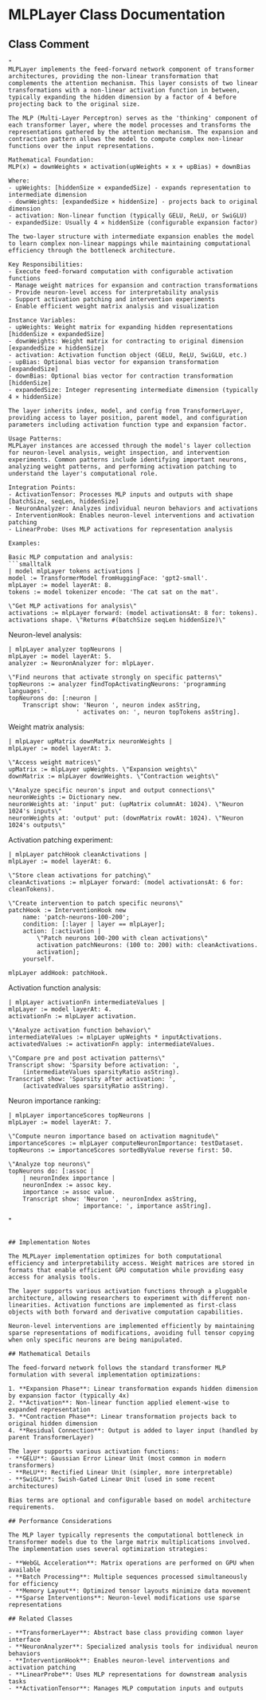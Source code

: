 # MLPLayer Class Documentation

## Class Comment

```smalltalk
"
MLPLayer implements the feed-forward network component of transformer architectures, providing the non-linear transformation that complements the attention mechanism. This layer consists of two linear transformations with a non-linear activation function in between, typically expanding the hidden dimension by a factor of 4 before projecting back to the original size.

The MLP (Multi-Layer Perceptron) serves as the 'thinking' component of each transformer layer, where the model processes and transforms the representations gathered by the attention mechanism. The expansion and contraction pattern allows the model to compute complex non-linear functions over the input representations.

Mathematical Foundation:
MLP(x) = downWeights × activation(upWeights × x + upBias) + downBias

Where:
- upWeights: [hiddenSize × expandedSize] - expands representation to intermediate dimension
- downWeights: [expandedSize × hiddenSize] - projects back to original dimension  
- activation: Non-linear function (typically GELU, ReLU, or SwiGLU)
- expandedSize: Usually 4 × hiddenSize (configurable expansion factor)

The two-layer structure with intermediate expansion enables the model to learn complex non-linear mappings while maintaining computational efficiency through the bottleneck architecture.

Key Responsibilities:
- Execute feed-forward computation with configurable activation functions
- Manage weight matrices for expansion and contraction transformations
- Provide neuron-level access for interpretability analysis
- Support activation patching and intervention experiments
- Enable efficient weight matrix analysis and visualization

Instance Variables:
- upWeights: Weight matrix for expanding hidden representations [hiddenSize × expandedSize]
- downWeights: Weight matrix for contracting to original dimension [expandedSize × hiddenSize]
- activation: Activation function object (GELU, ReLU, SwiGLU, etc.)
- upBias: Optional bias vector for expansion transformation [expandedSize]
- downBias: Optional bias vector for contraction transformation [hiddenSize]
- expandedSize: Integer representing intermediate dimension (typically 4 × hiddenSize)

The layer inherits index, model, and config from TransformerLayer, providing access to layer position, parent model, and configuration parameters including activation function type and expansion factor.

Usage Patterns:
MLPLayer instances are accessed through the model's layer collection for neuron-level analysis, weight inspection, and intervention experiments. Common patterns include identifying important neurons, analyzing weight patterns, and performing activation patching to understand the layer's computational role.

Integration Points:
- ActivationTensor: Processes MLP inputs and outputs with shape [batchSize, seqLen, hiddenSize]
- NeuronAnalyzer: Analyzes individual neuron behaviors and activations
- InterventionHook: Enables neuron-level interventions and activation patching
- LinearProbe: Uses MLP activations for representation analysis

Examples:

Basic MLP computation and analysis:
```smalltalk
| model mlpLayer tokens activations |
model := TransformerModel fromHuggingFace: 'gpt2-small'.
mlpLayer := model layerAt: 8.
tokens := model tokenizer encode: 'The cat sat on the mat'.

\"Get MLP activations for analysis\"
activations := mlpLayer forward: (model activationsAt: 8 for: tokens).
activations shape. \"Returns #(batchSize seqLen hiddenSize)\"
```

Neuron-level analysis:
```smalltalk
| mlpLayer analyzer topNeurons |
mlpLayer := model layerAt: 5.
analyzer := NeuronAnalyzer for: mlpLayer.

\"Find neurons that activate strongly on specific patterns\"
topNeurons := analyzer findTopActivatingNeurons: 'programming languages'.
topNeurons do: [:neuron |
    Transcript show: 'Neuron ', neuron index asString, 
                   ' activates on: ', neuron topTokens asString].
```

Weight matrix analysis:
```smalltalk
| mlpLayer upMatrix downMatrix neuronWeights |
mlpLayer := model layerAt: 3.

\"Access weight matrices\"
upMatrix := mlpLayer upWeights. \"Expansion weights\"
downMatrix := mlpLayer downWeights. \"Contraction weights\"

\"Analyze specific neuron's input and output connections\"
neuronWeights := Dictionary new.
neuronWeights at: 'input' put: (upMatrix columnAt: 1024). \"Neuron 1024's inputs\"
neuronWeights at: 'output' put: (downMatrix rowAt: 1024). \"Neuron 1024's outputs\"
```

Activation patching experiment:
```smallttml
| mlpLayer patchHook cleanActivations |
mlpLayer := model layerAt: 6.

\"Store clean activations for patching\"
cleanActivations := mlpLayer forward: (model activationsAt: 6 for: cleanTokens).

\"Create intervention to patch specific neurons\"
patchHook := InterventionHook new
    name: 'patch-neurons-100-200';
    condition: [:layer | layer == mlpLayer];
    action: [:activation |
        \"Patch neurons 100-200 with clean activations\"
        activation patchNeurons: (100 to: 200) with: cleanActivations.
        activation];
    yourself.
        
mlpLayer addHook: patchHook.
```

Activation function analysis:
```smallttml
| mlpLayer activationFn intermediateValues |
mlpLayer := model layerAt: 4.
activationFn := mlpLayer activation.

\"Analyze activation function behavior\"
intermediateValues := mlpLayer upWeights * inputActivations.
activatedValues := activationFn apply: intermediateValues.

\"Compare pre and post activation patterns\"
Transcript show: 'Sparsity before activation: ', 
    (intermediateValues sparsityRatio asString).
Transcript show: 'Sparsity after activation: ', 
    (activatedValues sparsityRatio asString).
```

Neuron importance ranking:
```smalltalk
| mlpLayer importanceScores topNeurons |
mlpLayer := model layerAt: 7.

\"Compute neuron importance based on activation magnitude\"
importanceScores := mlpLayer computeNeuronImportance: testDataset.
topNeurons := importanceScores sortedByValue reverse first: 50.

\"Analyze top neurons\"
topNeurons do: [:assoc |
    | neuronIndex importance |
    neuronIndex := assoc key.
    importance := assoc value.
    Transcript show: 'Neuron ', neuronIndex asString, 
                   ' importance: ', importance asString].
```
"
```

## Implementation Notes

The MLPLayer implementation optimizes for both computational efficiency and interpretability access. Weight matrices are stored in formats that enable efficient GPU computation while providing easy access for analysis tools.

The layer supports various activation functions through a pluggable architecture, allowing researchers to experiment with different non-linearities. Activation functions are implemented as first-class objects with both forward and derivative computation capabilities.

Neuron-level interventions are implemented efficiently by maintaining sparse representations of modifications, avoiding full tensor copying when only specific neurons are being manipulated.

## Mathematical Details

The feed-forward network follows the standard transformer MLP formulation with several implementation optimizations:

1. **Expansion Phase**: Linear transformation expands hidden dimension by expansion factor (typically 4x)
2. **Activation**: Non-linear function applied element-wise to expanded representation
3. **Contraction Phase**: Linear transformation projects back to original hidden dimension
4. **Residual Connection**: Output is added to layer input (handled by parent TransformerLayer)

The layer supports various activation functions:
- **GELU**: Gaussian Error Linear Unit (most common in modern transformers)
- **ReLU**: Rectified Linear Unit (simpler, more interpretable)
- **SwiGLU**: Swish-Gated Linear Unit (used in some recent architectures)

Bias terms are optional and configurable based on model architecture requirements.

## Performance Considerations

The MLP layer typically represents the computational bottleneck in transformer models due to the large matrix multiplications involved. The implementation uses several optimization strategies:

- **WebGL Acceleration**: Matrix operations are performed on GPU when available
- **Batch Processing**: Multiple sequences processed simultaneously for efficiency
- **Memory Layout**: Optimized tensor layouts minimize data movement
- **Sparse Interventions**: Neuron-level modifications use sparse representations

## Related Classes

- **TransformerLayer**: Abstract base class providing common layer interface
- **NeuronAnalyzer**: Specialized analysis tools for individual neuron behaviors
- **InterventionHook**: Enables neuron-level interventions and activation patching
- **LinearProbe**: Uses MLP representations for downstream analysis tasks
- **ActivationTensor**: Manages MLP computation inputs and outputs